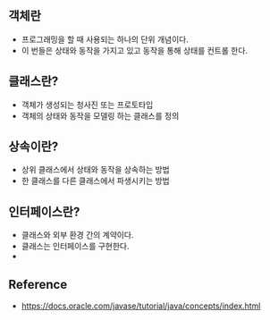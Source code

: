 ## 객체란
- 프로그래밍을 할 때 사용되는 하나의 단위 개념이다.
- 이 번들은 상태와 동작을 가지고 있고 동작을 통해 상태를 컨트롤 한다.


## 클래스란?
- 객체가 생성되는 청사진 또는 프로토타입
- 객체의 상태와 동작을 모델링 하는 클래스를 정의

## 상속이란?
- 상위 클래스에서 상태와 동작을 상속하는 방법
- 한 클래스를 다른 클래스에서 파생시키는 방법


## 인터페이스란?
- 클래스와 외부 환경 간의 계약이다.
- 클래스는 인터페이스를 구현한다.
- 


## Reference
- https://docs.oracle.com/javase/tutorial/java/concepts/index.html
